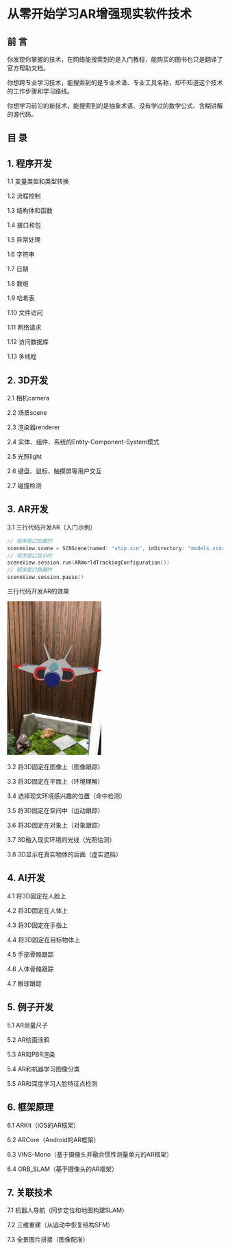 # 从零开始学习AR增强现实软件技术

## 前 言

你发现你掌握的技术，在网络能搜索到的是入门教程，能购买的图书也只是翻译了官方帮助文档。

你想跨专业学习技术，能搜索到的是专业术语、专业工具名称，却不知道这个技术的工作步骤和学习路线。

你想学习前沿的新技术，能搜索到的是抽象术语、没有学过的数学公式、含糊讲解的源代码。

## 目 录

## 1. 程序开发

1.1 变量类型和类型转换

1.2 流程控制

1.3 结构体和函数

1.4 接口和包

1.5 异常处理

1.6 字符串

1.7 日期

1.8 数组

1.9 哈希表

1.10 文件访问

1.11 网络请求

1.12 访问数据库

1.13 多线程

## 2. 3D开发

2.1 相机camera

2.2 场景scene

2.3 渲染器renderer

2.4 实体、组件、系统的Entity-Component-System模式

2.5 光照light

2.6 键盘、鼠标、触摸屏等用户交互

2.7 碰撞检测

## 3. AR开发

3.1 三行代码开发AR（入门示例）

```swift
// 程序窗口加载时
sceneView.scene = SCNScene(named: "ship.scn", inDirectory: "models.scnassets/ship")!
// 程序窗口显示时
sceneView.session.run(ARWorldTrackingConfiguration())
// 程序窗口隐藏时
sceneView.session.pause() 
```

三行代码开发AR的效果

![avatar](imgs/3-lines-ar.jpg)


3.2 将3D固定在图像上（图像跟踪）

3.3 将3D固定在平面上（环境理解）

3.4 选择现实环境感兴趣的位置（命中检测）

3.5 将3D固定在空间中（运动跟踪）

3.6 将3D固定在对象上（对象跟踪）

3.7 3D融入现实环境的光线（光照估测）

3.8 3D显示在真实物体的后面（虚实遮挡）

## 4. AI开发

4.1 将3D固定在人脸上

4.2 将3D固定在人体上

4.3 将3D固定在手指上

4.4 将3D固定在目标物体上

4.5 手部骨骼跟踪

4.6 人体骨骼跟踪

4.7 眼球跟踪

## 5. 例子开发

5.1 AR测量尺子

5.2 AR绘画涂鸦

5.3 AR和PBR渲染

5.4 AR和机器学习图像分类

5.5 AR和深度学习人脸特征点检测

## 6. 框架原理

6.1 ARKit（iOS的AR框架）

6.2 ARCore（Android的AR框架）

6.3 VINS-Mono（基于摄像头并融合惯性测量单元的AR框架）

6.4 ORB_SLAM（基于摄像头的AR框架）

## 7. 关联技术

7.1 机器人导航（同步定位和地图构建SLAM）

7.2 三维重建（从运动中恢复结构SFM）

7.3 全景图片拼接（图像配准）